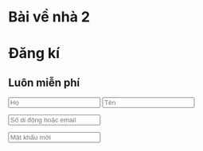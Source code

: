 # Bài về nhà 2
# Đăng kí
## Luôn miễn phí
<form action="/action_page.php">
<input type="text" name="Họ" placeholder="Họ">
<input type="text" name="Tên" placeholder="Tên">
</form>




<form action="/action_page.php">
<input type="text" name="Số di động hoặc email" placeholder="Số di động hoặc email">
</form>




<form action="/action_page.php">
<input type="password" name="Mật khẩu mới" placeholder="Mật khẩu mới">
</form> 

